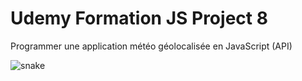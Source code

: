 # Udemy Formation JS Project 8
Programmer une application météo géolocalisée en JavaScript (API)

<img src="https://gifimage.net/wp-content/uploads/2018/05/snake-game-gif-9.gif" title="snake">
